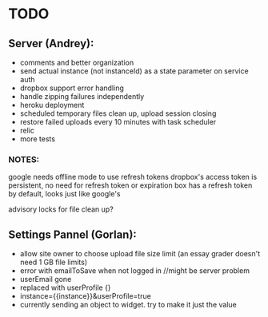 # TODO

## Server (Andrey):
- comments and better organization
- send actual instance (not instanceId) as a state parameter on service auth
- dropbox support error handling
- handle zipping failures independently
- heroku deployment
- scheduled temporary files clean up, upload session closing
- restore failed uploads every 10 minutes with task scheduler
- relic
- more tests

### NOTES:
google needs offline mode to use refresh tokens
dropbox's access token is persistent, no need for refresh token or expiration
box has a refresh token by default, looks just like google's

advisory locks for file clean up?


## Settings Pannel (Gorlan):
- allow site owner to choose upload file size limit (an essay grader doesn't need 1 GB file limits)
- error with emailToSave when not logged in //might be server problem
- userEmail gone
- replaced with userProfile {}
- instance={{instance}}&userProfile=true
- currently sending an object to widget. try to make it just the value

